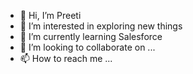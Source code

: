 - 👋 Hi, I’m Preeti
- 👀 I’m interested in exploring new things
- 🌱 I’m currently learning Salesforce
- 💞️ I’m looking to collaborate on ...
- 📫 How to reach me ...

<!---
preetip10/preetip10 is a ✨ special ✨ repository because its `README.md` (this file) appears on your GitHub profile.
You can click the Preview link to take a look at your changes.
--->
